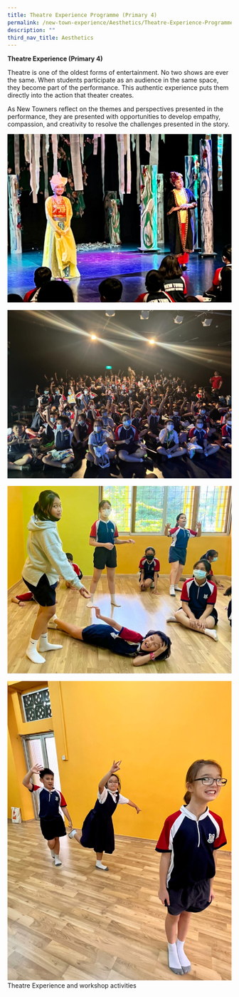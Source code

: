 ```yaml
---
title: Theatre Experience Programme (Primary 4)
permalink: /new-town-experience/Aesthetics/Theatre-Experience-Programme/
description: ""
third_nav_title: Aesthetics
---
```

**Theatre Experience (Primary 4)**

Theatre is one of the oldest forms of entertainment. No two shows are ever the same. When students participate as an audience in the same space, they become part of the performance. This authentic experience puts them directly into the action that theater creates. 

As New Towners reflect on the themes and perspectives presented in the performance, they are presented with opportunities to develop empathy, compassion, and creativity to resolve the challenges presented in the story. 

![](/images/Art%20and%20Music/Theatre%20Experience/Theatre%201.jpg)

![](/images/Art%20and%20Music/Theatre%20Experience/Theatre%202.jpg)

![](/images/Art%20and%20Music/Theatre%20Experience/Theatre%203.jpg)

![](/images/Art%20and%20Music/Theatre%20Experience/Theatre%204.jpg)
Theatre Experience and workshop activities